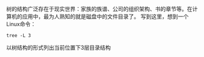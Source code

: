 树的结构广泛存在于现实世界：家族的族谱、公司的组织架构、书的章节等。在计算机的应用中，最为人熟知的就是磁盘中的文件目录了。
写到这里，想到一个Linux命令：
```
tree -L 3
```
以树结构的形式列出当前位置下3层目录结构
